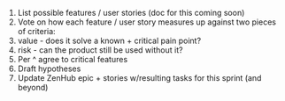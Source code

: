 1) List possible features / user stories (doc for this coming soon)
1) Vote on how each feature / user story measures up against two pieces of criteria:
  1) value - does it solve a known + critical pain point?
  1) risk - can the product still be used without it?
1) Per ^ agree to critical features
1) Draft hypotheses
1) Update ZenHub epic + stories w/resulting tasks for this sprint (and beyond)
